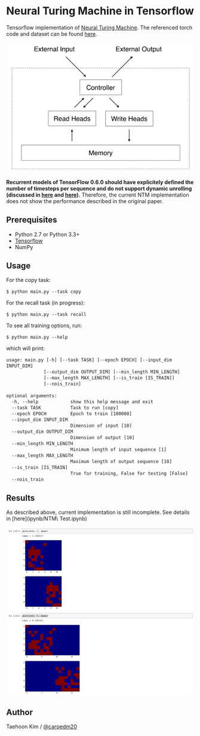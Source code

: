 Neural Turing Machine in Tensorflow
===================================

Tensorflow implementation of [Neural Turing Machine](http://arxiv.org/abs/1410.5401). The referenced torch code and dataset can be found [here](https://github.com/kaishengtai/torch-ntm).

![alt_tag](NTM.gif)

**Recurrent models of TensorFlow 0.6.0 should have explicitely defined the number of timesteps per sequence and do not support dynamic unrolling (discussed in [here](https://groups.google.com/a/tensorflow.org/d/msg/discuss/DJ_4vYKylbA/sg2XhVodAgAJ) and [here](https://github.com/fchollet/keras/wiki/Keras,-now-running-on-TensorFlow#known-issues)).** Therefore, the current NTM implementation does not show the performance described in the original paper.


Prerequisites
-------------

- Python 2.7 or Python 3.3+
- [Tensorflow](https://www.tensorflow.org/)
- NumPy


Usage
-----

For the copy task:

    $ python main.py --task copy

For the recall task (in progress):

    $ python main.py --task recall

To see all training options, run:

    $ python main.py --help

which will print:

    usage: main.py [-h] [--task TASK] [--epoch EPOCH] [--input_dim INPUT_DIM]
                  [--output_dim OUTPUT_DIM] [--min_length MIN_LENGTH]
                  [--max_length MAX_LENGTH] [--is_train [IS_TRAIN]]
                  [--nois_train]

    optional arguments:
      -h, --help            show this help message and exit
      --task TASK           Task to run [copy]
      --epoch EPOCH         Epoch to train [100000]
      --input_dim INPUT_DIM
                            Dimension of input [10]
      --output_dim OUTPUT_DIM
                            Dimension of output [10]
      --min_length MIN_LENGTH
                            Minimum length of input sequence [1]
      --max_length MAX_LENGTH
                            Maximum length of output sequence [10]
      --is_train [IS_TRAIN]
                            True for training, False for testing [False]
      --nois_train


Results
-------

As described above, current implementation is still incomplete. See details in [here](ipynb/NTM\ Test.ipynb)

![alt_tag](result_15_12_30.png)


Author
------

Taehoon Kim / [@carpedm20](http://carpedm20.github.io/)
